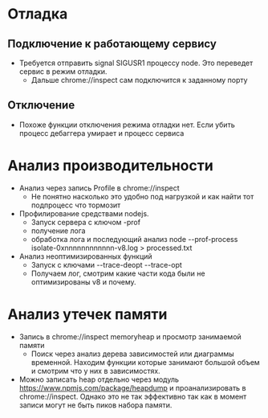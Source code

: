 # Отладка
## Подключение к работающему сервису
* Требуется отправить signal SIGUSR1 процессу node. Это переведет сервис в режим отладки.
    * Дальше chrome://inspect сам подключится к заданному порту

## Отключение
* Похоже функции отключения режима отладки нет. Если убить процесс дебаггера умирает и процесс сервиса

# Анализ производительности
* Анализ через запись Profile в chrome://inspect
    * Не понятно насколько это удобно под нагрузкой и как найти тот подпроцесс что тормозит
* Профилирование средствами nodejs. 
    * Запуск сервера с ключом -prof
    * получение лога
    * обработка лога и последующий анализ node --prof-process isolate-0xnnnnnnnnnnnn-v8.log > processed.txt
* Анализ неоптимизированных функций
    * Запуск с ключами --trace-deopt --trace-opt
    * Получаем лог, смотрим какие части кода были не оптимизированы v8 и почему.

# Анализ утечек памяти
* Запись в chrome://inspect memoryheap и просмотр занимаемой памяти
    * Поиск через анализ дерева зависимостей или диаграммы временной. Находим функции которые занимают большой объем 
    и смотрим что у них в зависимостях.
* Можно записать heap отдельно через модуль https://www.npmjs.com/package/heapdump и проанализировать в chrome://inspect.
Однако это не так эффективно так как в момент записи могут не быть пиков набора памяти.
